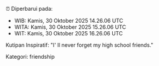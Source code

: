 ⏰ Diperbarui pada:
- WIB: Kamis, 30 Oktober 2025 14.26.06 UTC
- WITA: Kamis, 30 Oktober 2025 15.26.06 UTC
- WIT: Kamis, 30 Oktober 2025 16.26.06 UTC

Kutipan Inspiratif:
"I' ll never forget my high school friends."


Kategori: friendship

